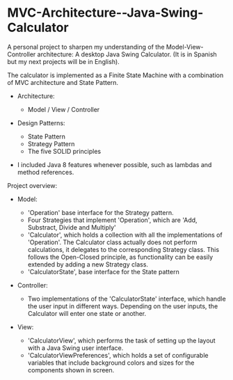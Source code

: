 # MVC-Architecture--Java-Swing-Calculator
A personal project to sharpen my understanding of the Model-View-Controller architecture: A desktop Java Swing Calculator. 
(It is in Spanish but my next projects will be in English).

The calculator is implemented as a Finite State Machine with a combination of MVC architecture and State Pattern. 

* Architecture: 
  - Model / View / Controller
 
 * Design Patterns:
    - State Pattern
    - Strategy Pattern
    - The five SOLID principles
 
 * I included Java 8 features whenever possible, such as lambdas and method references. 



 
 Project overview: 
 
* Model:  
   - 'Operation' base interface for the Strategy pattern. 
   - Four Strategies that implement 'Operation', which are 'Add, Substract, Divide and Multiply'
   - 'Calculator', which holds a collection with all the implementations of 'Operation'. 
     The Calculator class actually does not perform calculations, it delegates to the corresponding Strategy class. 
     This follows the Open-Closed principle, as functionality can be easily extended by adding a new Strategy class. 
   - 'CalculatorState', base interface for the State pattern  

* Controller: 
   - Two implementations of the 'CalculatorState' interface, which handle the user input in different ways. 
    Depending on the user inputs, the Calculator will enter one state or another. 
  
* View: 
   - 'CalculatorView', which performs the task of setting up the layout with a Java Swing user interface.  
   - 'CalculatorViewPreferences', which holds a set of configurable variables that include background colors
     and sizes for the components shown in screen. 
 
